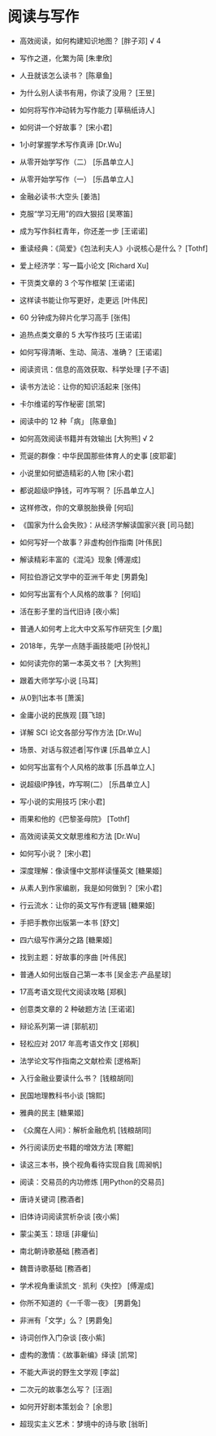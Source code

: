 # 阅读与写作 #
- 高效阅读，如何构建知识地图？ [胖子邓] √ 4
- 写作之道，化繁为简 [朱聿欣]
- 人丑就该怎么读书？ [陈章鱼]
- 为什么别人读书有用，你读了没用？ [王昱]
- 如何将写作冲动转为写作能力 [草稿纸诗人]
- 如何讲一个好故事？ [宋小君]
- 1小时掌握学术写作真谛 [Dr.Wu]
- 从零开始学写作（二） [乐昌单立人]
- 从零开始学写作（一） [乐昌单立人]
- 金融必读书:大空头 [姜浩]
- 克服“学习无用”的四大狠招 [吴寒笛]
- 成为写作斜杠青年，你还差一步 [王诺诺]
- 重读经典：《简爱》《包法利夫人》小说核心是什么？ [Tothf]
- 爱上经济学：写一篇小论文 [Richard Xu]
- 干货类文章的 3 个写作框架 [王诺诺]
- 这样读书能让你写更好，走更远 [叶伟民]
- 60 分钟成为碎片化学习高手 [张伟]
- 追热点类文章的 5 大写作技巧 [王诺诺]
- 如何写得清晰、生动、简洁、准确？ [王诺诺]
- 阅读资讯：信息的高效获取、科学处理 [子不语]
- 读书方法论：让你的知识活起来 [张伟]
- 卡尔维诺的写作秘密 [凯常]
- 阅读中的 12 种「病」 [陈章鱼]
- 如何高效阅读书籍并有效输出 [大狗熊] √  2

- 荒诞的群像：中华民国那些体育人的史事 [皮耶霍]
- 小说里如何塑造精彩的人物 [宋小君]
- 都说超级IP挣钱，可咋写啊？ [乐昌单立人]
- 这样修改，你的文章脱胎换骨 [何瑫]
- 《国家为什么会失败》：从经济学解读国家兴衰 [司马懿]
- 如何写好一个故事？非虚构创作指南 [叶伟民]
- 解读精彩丰富的《混沌》现象 [傅渥成]
- 阿拉伯游记文学中的亚洲千年史 [男爵兔]
- 如何写出富有个人风格的故事？ [何瑫]
- 活在影子里的当代旧诗 [夜小紫]
- 普通人如何考上北大中文系写作研究生 [夕凰]
- 2018年，先学一点随手画技能吧 [孙悦礼]
- 如何读完你的第一本英文书？ [大狗熊]
- 跟着大师学写小说 [马耳]
- 从0到1出本书 [萧溪]
- 金庸小说的民族观 [聂飞琼]
- 详解 SCI 论文各部分写作方法 [Dr.Wu]
- 场景、对话与叙述者|写作课 [乐昌单立人]
- 如何写出富有个人风格的故事 [乐昌单立人]
- 说超级IP挣钱，咋写啊(二） [乐昌单立人]
- 写小说的实用技巧 [宋小君]
- 雨果和他的《巴黎圣母院》 [Tothf]
- 高效阅读英文文献思维和方法 [Dr.Wu]
- 如何写小说？ [宋小君]
- 深度理解：像读懂中文那样读懂英文 [糖果姬]
- 从素人到作家编剧，我是如何做到？ [宋小君]
- 行云流水：让你的英文写作有逻辑 [糖果姬]
- 手把手教你出版第一本书 [舒文]
- 四六级写作满分之路 [糖果姬]
- 找到主题：好故事的序曲 [叶伟民]
- 普通人如何出版自己第一本书 [吴金志·产品星球]
- 17高考语文现代文阅读攻略 [郑枫]
- 创意类文章的 2 种破题方法 [王诺诺]
- 辩论系列第一讲 [郭航初]
- 轻松应对 2017 年高考语文作文 [郑枫]
- 法学论文写作指南之文献检索 [逻格斯]
- 入行金融业要读什么书？ [钱粮胡同]
- 民国地理教科书小谈 [锦熙]
- 雅典的民主 [糖果姬]
- 《众魔在人间》：解析金融危机 [钱粮胡同]
- 外行阅读历史书籍的增效方法 [寒鲲]
- 读这三本书，换个视角看待实现自我 [周昶帆]
- 阅读：交易员的内功修炼 [用Python的交易员]
- 唐诗关键词 [務酒者]
- 旧体诗词阅读赏析杂谈 [夜小紫]
- 蒙尘美玉：琼瑶 [非癯仙]
- 南北朝诗歌基础 [務酒者]
- 魏晋诗歌基础 [務酒者]
- 学术视角重读凯文 · 凯利《失控》 [傅渥成]
- 你所不知道的《一千零一夜》 [男爵兔]
- 非洲有「文学」么？ [男爵兔]
- 诗词创作入门杂谈 [夜小紫]
- 虚构的激情：《故事新编》绎读 [凯常]
- 不能大声说的野生文学观 [李盆]
- 二次元的故事怎么写？ [汪涵]
- 如何开好剧本策划会？ [余思]
- 超现实主义艺术：梦境中的诗与歌 [翁昕]